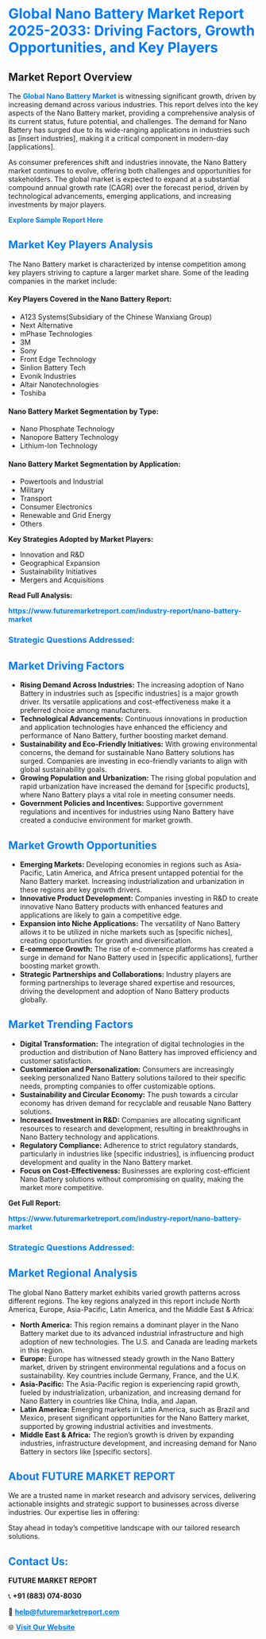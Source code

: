 <h1 style="color: #007BFF;">Global Nano Battery Market Report 2025-2033: Driving Factors, Growth Opportunities, and Key Players</h1>

<section id="overview">
<h2>Market Report Overview</h2>
<p>The <a href="https://www.futuremarketreport.com/industry-report/nano-battery-market" style="color: #007BFF; text-decoration: none;"><strong>Global Nano Battery Market</strong></a> is witnessing significant growth, driven by increasing demand across various industries. This report delves into the key aspects of the Nano Battery market, providing a comprehensive analysis of its current status, future potential, and challenges. The demand for Nano Battery has surged due to its wide-ranging applications in industries such as [insert industries], making it a critical component in modern-day [applications].</p>
<p>As consumer preferences shift and industries innovate, the Nano Battery market continues to evolve, offering both challenges and opportunities for stakeholders. The global market is expected to expand at a substantial compound annual growth rate (CAGR) over the forecast period, driven by technological advancements, emerging applications, and increasing investments by major players.</p>
</section>

<section id="overview">
<p><a href="https://www.futuremarketreport.com/request-sample/reportId=81956" style="color: #007BFF; text-decoration: none;"><strong>Explore Sample Report Here</strong></a></p>
</section>

<section id="key-players">
<h2 style="color: #007BFF;">Market Key Players Analysis</h2>
<p>The Nano Battery market is characterized by intense competition among key players striving to capture a larger market share. Some of the leading companies in the market include:</p>
<h4>Key Players Covered in the Nano Battery Report:</h4>
<ul><li>A123 Systems(Subsidiary of the Chinese Wanxiang Group)</li><li>Next Alternative</li><li>mPhase Technologies</li><li>3M</li><li>Sony</li><li>Front Edge Technology</li><li>Sinlion Battery Tech</li><li>Evonik Industries</li><li>Altair Nanotechnologies</li><li>Toshiba</li></ul>
<h4>Nano Battery Market Segmentation by Type:</h4>
<ul><li>Nano Phosphate Technology</li><li>Nanopore Battery Technology</li><li>Lithium-Ion Technology</li></ul>

<h4>Nano Battery Market Segmentation by Application:</h4>
<ul><li>Powertools and Industrial</li><li>Military</li><li>Transport</li><li>Consumer Electronics</li><li>Renewable and Grid Energy</li><li>Others</li></ul>
<p><strong>Key Strategies Adopted by Market Players:</strong></p>
<ul>
<li>Innovation and R&D</li>
<li>Geographical Expansion</li>
<li>Sustainability Initiatives</li>
<li>Mergers and Acquisitions</li>
</ul>
</section>

<section>
<p><strong>Read Full Analysis: </strong></p><a href="https://www.futuremarketreport.com/industry-report/nano-battery-market" style="color: #007BFF; text-decoration: none;"><strong>https://www.futuremarketreport.com/industry-report/nano-battery-market</strong></a>
<h3 style="color: #007BFF;">Strategic Questions Addressed:</h3>
</section>

<section id="driving-factors">
<h2 style="color: #007BFF;">Market Driving Factors</h2>
<ul>
<li><strong>Rising Demand Across Industries:</strong> The increasing adoption of Nano Battery in industries such as [specific industries] is a major growth driver. Its versatile applications and cost-effectiveness make it a preferred choice among manufacturers.</li>
<li><strong>Technological Advancements:</strong> Continuous innovations in production and application technologies have enhanced the efficiency and performance of Nano Battery, further boosting market demand.</li>
<li><strong>Sustainability and Eco-Friendly Initiatives:</strong> With growing environmental concerns, the demand for sustainable Nano Battery solutions has surged. Companies are investing in eco-friendly variants to align with global sustainability goals.</li>
<li><strong>Growing Population and Urbanization:</strong> The rising global population and rapid urbanization have increased the demand for [specific products], where Nano Battery plays a vital role in meeting consumer needs.</li>
<li><strong>Government Policies and Incentives:</strong> Supportive government regulations and incentives for industries using Nano Battery have created a conducive environment for market growth.</li>
</ul>
</section>

<section id="growth-opportunities">
<h2 style="color: #007BFF;">Market Growth Opportunities</h2>
<ul>
<li><strong>Emerging Markets:</strong> Developing economies in regions such as Asia-Pacific, Latin America, and Africa present untapped potential for the Nano Battery market. Increasing industrialization and urbanization in these regions are key growth drivers.</li>
<li><strong>Innovative Product Development:</strong> Companies investing in R&D to create innovative Nano Battery products with enhanced features and applications are likely to gain a competitive edge.</li>
<li><strong>Expansion into Niche Applications:</strong> The versatility of Nano Battery allows it to be utilized in niche markets such as [specific niches], creating opportunities for growth and diversification.</li>
<li><strong>E-commerce Growth:</strong> The rise of e-commerce platforms has created a surge in demand for Nano Battery used in [specific applications], further boosting market growth.</li>
<li><strong>Strategic Partnerships and Collaborations:</strong> Industry players are forming partnerships to leverage shared expertise and resources, driving the development and adoption of Nano Battery products globally.</li>
</ul>
</section>

<section id="trending-factors">
<h2 style="color: #007BFF;">Market Trending Factors</h2>
<ul>
<li><strong>Digital Transformation:</strong> The integration of digital technologies in the production and distribution of Nano Battery has improved efficiency and customer satisfaction.</li>
<li><strong>Customization and Personalization:</strong> Consumers are increasingly seeking personalized Nano Battery solutions tailored to their specific needs, prompting companies to offer customizable options.</li>
<li><strong>Sustainability and Circular Economy:</strong> The push towards a circular economy has driven demand for recyclable and reusable Nano Battery solutions.</li>
<li><strong>Increased Investment in R&D:</strong> Companies are allocating significant resources to research and development, resulting in breakthroughs in Nano Battery technology and applications.</li>
<li><strong>Regulatory Compliance:</strong> Adherence to strict regulatory standards, particularly in industries like [specific industries], is influencing product development and quality in the Nano Battery market.</li>
<li><strong>Focus on Cost-Effectiveness:</strong> Businesses are exploring cost-efficient Nano Battery solutions without compromising on quality, making the market more competitive.</li>
</ul>
</section>

<section>
<p><strong>Get Full Report: </strong></p><a href="https://www.futuremarketreport.com/industry-report/nano-battery-market" style="color: #007BFF; text-decoration: none;"><strong>https://www.futuremarketreport.com/industry-report/nano-battery-market</strong></a>
<h3 style="color: #007BFF;">Strategic Questions Addressed:</h3>
</section>


<section id="regional-analysis">
<h2 style="color: #007BFF;">Market Regional Analysis</h2>
<p>The global Nano Battery market exhibits varied growth patterns across different regions. The key regions analyzed in this report include North America, Europe, Asia-Pacific, Latin America, and the Middle East & Africa:</p>
<ul>
<li><strong>North America:</strong> This region remains a dominant player in the Nano Battery market due to its advanced industrial infrastructure and high adoption of new technologies. The U.S. and Canada are leading markets in this region.</li>
<li><strong>Europe:</strong> Europe has witnessed steady growth in the Nano Battery market, driven by stringent environmental regulations and a focus on sustainability. Key countries include Germany, France, and the U.K.</li>
<li><strong>Asia-Pacific:</strong> The Asia-Pacific region is experiencing rapid growth, fueled by industrialization, urbanization, and increasing demand for Nano Battery in countries like China, India, and Japan.</li>
<li><strong>Latin America:</strong> Emerging markets in Latin America, such as Brazil and Mexico, present significant opportunities for the Nano Battery market, supported by growing industrial activities and investments.</li>
<li><strong>Middle East & Africa:</strong> The region’s growth is driven by expanding industries, infrastructure development, and increasing demand for Nano Battery in sectors like [specific sectors].</li>
</ul>
</section>

<footer>
<h2 style="color: #007BFF;">About FUTURE MARKET REPORT</h2>
<p>We are a trusted name in market research and advisory services, delivering actionable insights and strategic support to businesses across diverse industries. Our expertise lies in offering:</p>

<p>Stay ahead in today’s competitive landscape with our tailored research solutions.</p>

<h2 style="color: #007BFF;">Contact Us:</h2>
<p><strong>FUTURE MARKET REPORT</strong></p>
<p>📞 <strong>+91 (883) 074-8030</strong></p>
<p>📧 <strong><a href="mailto:help@futuremarketreport.com" style="color: #007BFF;">help@futuremarketreport.com</a></strong></p>
<p>🌐 <strong><a href="https://www.futuremarketreport.com/" style="color: #007BFF;">Visit Our Website</a></strong></p>
</footer>